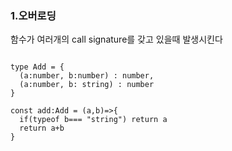 ### 1.오버로딩
함수가 여러개의 call signature를 갖고 있을때 발생시킨다

```

type Add = {
  (a:number, b:number) : number,
  (a:number, b: string) : number
}

const add:Add = (a,b)=>{
  if(typeof b=== "string") return a
  return a+b
}

```
